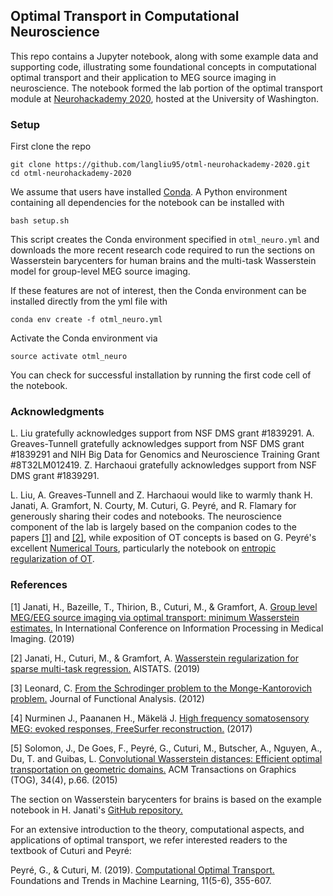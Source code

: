 ## Optimal Transport in Computational Neuroscience

This repo contains a Jupyter notebook, along with some example data and supporting code, illustrating some foundational concepts in computational optimal transport and their application to MEG source imaging in neuroscience. The notebook formed the lab portion of the optimal transport module at [Neurohackademy 2020](https://neurohackademy.org/), hosted at the University of Washington.

### Setup

First clone the repo

```
git clone https://github.com/langliu95/otml-neurohackademy-2020.git
cd otml-neurohackademy-2020
```

We assume that users have installed [Conda](https://docs.conda.io/projects/conda/en/latest/user-guide/install/#regular-installation). A Python environment containing all dependencies for the notebook can be installed with

```
bash setup.sh
```

This script creates the Conda environment specified in `otml_neuro.yml` and downloads the more recent research code required to run the sections on Wasserstein barycenters for human brains and the multi-task Wasserstein model for group-level MEG source imaging.

If these features are not of interest, then the Conda environment can be installed directly from the yml file with

```
conda env create -f otml_neuro.yml
```

Activate the Conda environment via

```
source activate otml_neuro
```

You can check for successful installation by running the first code cell of the notebook.


### Acknowledgments

L. Liu gratefully acknowledges support from NSF DMS grant #1839291. A. Greaves-Tunnell gratefully acknowledges support from NSF DMS grant #1839291 and NIH Big Data for Genomics and Neuroscience Training Grant #8T32LM012419. Z. Harchaoui gratefully acknowledges support from NSF DMS grant #1839291.

L. Liu, A. Greaves-Tunnell and Z. Harchaoui would like to warmly thank H. Janati, A. Gramfort, N. Courty, M. Cuturi, G. Peyré, and R. Flamary for generously sharing their codes and notebooks. The neuroscience component of the lab is largely based on the companion codes to the papers [[1]](https://arxiv.org/pdf/1902.04812.pdf) and [[2]](https://arxiv.org/pdf/1805.07833.pdf), while exposition of OT concepts is based on G. Peyré's excellent [Numerical Tours](https://www.numerical-tours.com/python/), particularly the notebook on [entropic regularization of OT](https://nbviewer.jupyter.org/github/gpeyre/numerical-tours/blob/master/python/optimaltransp_5_entropic.ipynb).


### References

[1] Janati, H., Bazeille, T., Thirion, B., Cuturi, M., & Gramfort, A. [Group level MEG/EEG source imaging via optimal transport: minimum Wasserstein estimates.](https://arxiv.org/pdf/1902.04812.pdf) In International Conference on Information Processing in Medical Imaging. (2019)

[2] Janati, H., Cuturi, M., & Gramfort, A. [Wasserstein regularization for sparse multi-task regression.](https://arxiv.org/pdf/1805.07833.pdf) AISTATS. (2019)

[3] Leonard, C. [From the Schrodinger problem to the Monge-Kantorovich problem.](https://arxiv.org/abs/1011.2564) Journal of Functional Analysis. (2012)

[4] Nurminen J., Paananen H., Mäkelä J. [High frequency somatosensory MEG: evoked responses, FreeSurfer reconstruction.](https://zenodo.org/record/889235) (2017)

[5] Solomon, J., De Goes, F., Peyré, G., Cuturi, M., Butscher, A., Nguyen, A., Du, T. and Guibas, L. [Convolutional Wasserstein distances: Efficient optimal transportation on geometric domains.](https://hal.archives-ouvertes.fr/hal-01188953/document) ACM Transactions on Graphics (TOG), 34(4), p.66. (2015)

The section on Wasserstein barycenters for brains is based on the example notebook in H. Janati's [GitHub repository.](https://github.com/hichamjanati/OT-tutorials)

For an extensive introduction to the theory, computational aspects, and applications of optimal transport, we refer interested readers to the textbook of Cuturi and Peyré:

Peyré, G., & Cuturi, M. (2019). [Computational Optimal Transport.](https://www.nowpublishers.com/article/Details/MAL-073) Foundations and Trends in Machine Learning, 11(5-6), 355-607.
